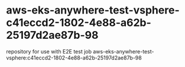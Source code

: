 # aws-eks-anywhere-test-vsphere-c41eccd2-1802-4e88-a62b-25197d2ae87b-98
repository for use with E2E test job aws-eks-anywhere-test-vsphere:c41eccd2-1802-4e88-a62b-25197d2ae87b-98
